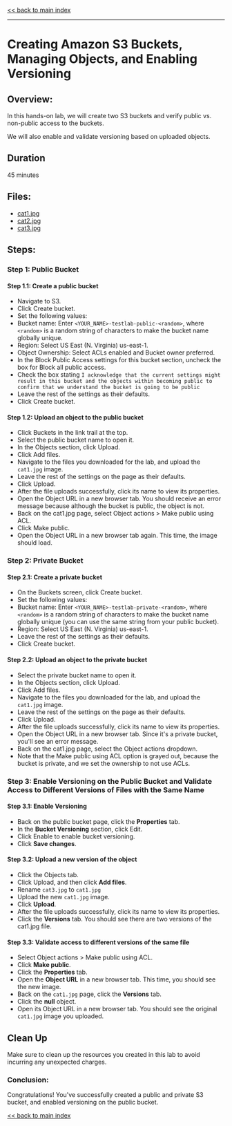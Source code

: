 [<< back to main index](../../README.md)

---

# Creating Amazon S3 Buckets, Managing Objects, and Enabling Versioning

## Overview:

In this hands-on lab, we will create two S3 buckets and verify public vs. non-public access to the buckets.

We will also enable and validate versioning based on uploaded objects.

## Duration

45 minutes

## Files:

- [cat1.jpg](cat1.jpg)
- [cat2.jpg](cat2.jpg)
- [cat3.jpg](cat3.jpg)

## Steps:

### Step 1: Public Bucket

#### Step 1.1: Create a public bucket

- Navigate to S3.
- Click Create bucket.
- Set the following values:
- Bucket name: Enter `<YOUR_NAME>-testlab-public-<random>`, where `<random>` is a random string of characters to make the bucket name globally unique.
- Region: Select US East (N. Virginia) us-east-1.
- Object Ownership: Select ACLs enabled and Bucket owner preferred.
- In the Block Public Access settings for this bucket section, uncheck the box for Block all public access.
- Check the box stating `I acknowledge that the current settings might result in this bucket and the objects within becoming public to confirm that we understand the bucket is going to be public`
- Leave the rest of the settings as their defaults.
- Click Create bucket.

#### Step 1.2: Upload an object to the public bucket

- Click Buckets in the link trail at the top.
- Select the public bucket name to open it.
- In the Objects section, click Upload.
- Click Add files.
- Navigate to the files you downloaded for the lab, and upload the `cat1.jpg` image.
- Leave the rest of the settings on the page as their defaults.
- Click Upload.
- After the file uploads successfully, click its name to view its properties.
- Open the Object URL in a new browser tab. You should receive an error message because although the bucket is public, the object is not.
- Back on the cat1.jpg page, select Object actions > Make public using ACL.
- Click Make public.
- Open the Object URL in a new browser tab again. This time, the image should load.

### Step 2: Private Bucket

#### Step 2.1: Create a private bucket

- On the Buckets screen, click Create bucket.
- Set the following values:
- Bucket name: Enter `<YOUR_NAME>-testlab-private-<random>`, where `<random>` is a random string of characters to make the bucket name globally unique (you can use the same string from your public
  bucket).
- Region: Select US East (N. Virginia) us-east-1.
- Leave the rest of the settings as their defaults.
- Click Create bucket.

#### Step 2.2: Upload an object to the private bucket

- Select the private bucket name to open it.
- In the Objects section, click Upload.
- Click Add files.
- Navigate to the files you downloaded for the lab, and upload the `cat1.jpg` image.
- Leave the rest of the settings on the page as their defaults.
- Click Upload.
- After the file uploads successfully, click its name to view its properties.
- Open the Object URL in a new browser tab. Since it's a private bucket, you'll see an error message.
- Back on the cat1.jpg page, select the Object actions dropdown.
- Note that the Make public using ACL option is grayed out, because the bucket is private, and we set the ownership to not use ACLs.

### Step 3: Enable Versioning on the Public Bucket and Validate Access to Different Versions of Files with the Same Name

#### Step 3.1: Enable Versioning

- Back on the public bucket page, click the **Properties** tab.
- In the **Bucket Versioning** section, click Edit.
- Click Enable to enable bucket versioning.
- Click **Save changes**.

#### Step 3.2: Upload a new version of the object

- Click the Objects tab.
- Click Upload, and then click **Add files**.
- Rename `cat3.jpg` to `cat1.jpg`
- Upload the new `cat1.jpg` image.
- Click **Upload**.
- After the file uploads successfully, click its name to view its properties.
- Click the **Versions** tab. You should see there are two versions of the cat1.jpg file.

#### Step 3.3: Validate access to different versions of the same file

- Select Object actions > Make public using ACL.
- Click **Make public**.
- Click the **Properties** tab.
- Open the **Object URL** in a new browser tab. This time, you should see the new image.
- Back on the `cat1.jpg` page, click the **Versions** tab.
- Click the **null** object.
- Open its Object URL in a new browser tab. You should see the original `cat1.jpg` image you uploaded.

## Clean Up

Make sure to clean up the resources you created in this lab to avoid incurring any unexpected charges.

### Conclusion:

Congratulations! You've successfully created a public and private S3 bucket, and enabled versioning on the public bucket.

[<< back to main index](../../README.md)